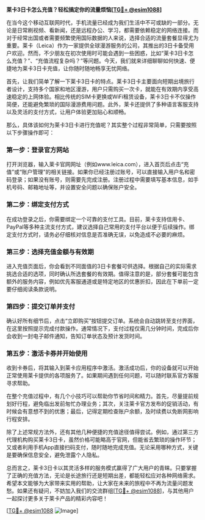 **莱卡3日卡怎么充值？轻松搞定你的流量烦恼[[TG💪+ @esim1088](https://t.me/s/esim1088)]**

在当今这个移动互联网时代，手机流量已经成为我们生活中不可或缺的一部分。无论是日常刷视频、看新闻，还是远程办公、学习，都需要依赖稳定的网络连接。而对于经常出国或者需要频繁使用国际数据的人来说，选择合适的流量套餐显得尤为重要。莱卡（Leica）作为一家提供全球漫游服务的公司，其推出的3日卡备受用户欢迎。然而，不少朋友在初次使用时可能会遇到一些困惑，比如“莱卡3日卡怎么充值？”、“充值流程复杂吗？”等问题。今天，我们就来详细聊聊如何快速、便捷地为莱卡3日卡充值，让你随时随地畅享无忧网络。

首先，让我们简单了解一下莱卡3日卡的特点。莱卡3日卡主要面向短期出境旅行者设计，支持多个国家和地区漫游，用户只需购买一次卡，就能在有效期内享受高速稳定的上网体验。相比传统的SIM卡更换或WiFi租赁设备，莱卡3日卡不仅操作简便，还能避免繁琐的国际漫游费用问题。此外，莱卡还提供了多种语言客服支持以及灵活的支付方式，让用户体验更加贴心和顺畅。

那么，具体该如何为莱卡3日卡进行充值呢？其实整个过程非常简单，只需要按照以下步骤操作即可：

### **第一步：登录官方网站**
打开浏览器，输入莱卡官网网址（例如www.leica.com），进入首页后点击“充值”或“账户管理”的相关链接。如果你已经注册过账号，可以直接输入用户名和密码登录；如果没有账号，则需要先完成注册。注册过程中需要填写基本信息，如手机号码、邮箱地址等，并设置安全问题以确保账户安全。

### **第二步：绑定支付方式**
在成功登录之后，你需要绑定一个可靠的支付工具。目前，莱卡支持信用卡、PayPal等多种主流支付方式，建议选择自己常用的支付平台以便于后续操作。绑定支付方式时，请务必仔细核对信息是否准确无误，以免造成不必要的麻烦。

### **第三步：选择充值金额与有效期**
进入充值页面后，你会看到不同面值的3日卡套餐可供选择。根据自己的实际需求挑选合适的选项，同时确认所选套餐的有效期。值得注意的是，部分套餐可能包含额外的服务内容，例如优先客服通道或是特定地区的优惠折扣，因此在下单前一定要仔细阅读条款说明。

### **第四步：提交订单并支付**
确认好所有细节后，点击“立即购买”按钮提交订单。系统会自动跳转至支付界面，在这里按照提示完成付款操作。通常情况下，支付过程仅需几分钟时间，完成后你会收到一封电子邮件通知，告知订单状态及预计发货时间。

### **第五步：激活卡券并开始使用**
收到卡券后，将其输入到莱卡应用程序中激活。激活成功后，你的设备就可以开始正常使用莱卡提供的各项服务了。如果期间遇到任何问题，可以随时联系官方客服寻求帮助。

在整个充值过程中，有几个小技巧可以帮助你节省时间和精力。首先，尽量提前规划好行程，避免临出发前匆忙办理业务；其次，关注莱卡官方发布的促销活动，有时候会有意想不到的优惠；最后，记得定期检查账户余额，及时续费以免断网影响行程安排。

除了上述常规方法外，还有其他几种便捷的充值途径值得尝试。例如，通过第三方代理机构购买莱卡3日卡，虽然价格可能略高于官网，但能省去繁琐的操作环节；又或者利用手机App直接扫码支付，随时随地完成充值。无论采用哪种方式，关键是要确保信息安全，避免泄露个人隐私。

总而言之，莱卡3日卡以其灵活多样的服务模式赢得了广大用户的青睐。只要掌握了正确的充值方法，无论是长途旅行还是短期出差，都能轻松应对各种网络需求。希望本文能够为大家带来实用的帮助，让大家在未来的旅程中不再为流量问题发愁。如果还有疑问，不妨加入我们的交流群组[[TG💪+ @esim1088](https://t.me/s/esim1088)]，与其他用户一起探讨更多关于莱卡产品的精彩内容吧！

[[TG💪+ @esim1088](https://t.me/s/esim1088) ![Image](https://i.postimg.cc/4NQfJmqS/Snipaste-2025-05-13-00-14-12.png)]